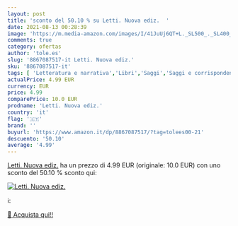 ```yaml
---
layout: post
title: 'sconto del 50.10 % su Letti. Nuova ediz.  '
date: 2021-08-13 00:28:39
image: 'https://m.media-amazon.com/images/I/41JuUj6QT+L._SL500_._SL400_.jpg'
comments: true
category: ofertas
author: 'tole.es'
slug: '8867087517-it Letti. Nuova ediz.'
sku: '8867087517-it'
tags: [ 'Letteratura e narrativa','Libri','Saggi','Saggi e corrispondenza', ]
actualPrice: 4.99 EUR
currency: EUR
price: 4.99
comparePrice: 10.0 EUR
prodname: 'Letti. Nuova ediz.'
country: 'it'
flag: '🇮🇹'
brand: ''
buyurl: 'https://www.amazon.it/dp/8867087517/?tag=tolees00-21'
descuento: '50.10'
average: '4.99'
---
```


[Letti. Nuova ediz.](https://www.amazon.it/dp/8867087517/?tag=tolees00-21) ha un prezzo di 4.99 EUR (originale: 10.0 EUR) con uno sconto del 50.10 % sconto qui:

[![Letti. Nuova ediz.](https://m.media-amazon.com/images/I/41JuUj6QT+L._SL500_._SL400_.jpg)](https://www.amazon.it/dp/8867087517/?tag=tolees00-21)

ℹ️:


[🛒 Acquista qui!!](https://www.amazon.it/dp/8867087517/?tag=tolees00-21)

